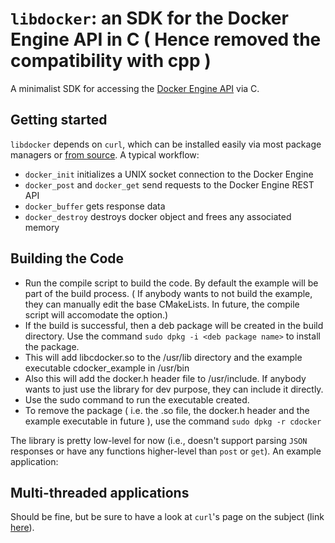 # ```libdocker```: an SDK for the Docker Engine API in C ( Hence removed the compatibility with cpp )

A minimalist SDK for accessing the [Docker Engine API](https://docs.docker.com/engine/api/) via C.

## Getting started
```libdocker``` depends on ```curl```, which can be installed easily via most package managers or [from source](https://curl.haxx.se/docs/install.html). A typical workflow:

- ```docker_init``` initializes a UNIX socket connection to the Docker Engine
- ```docker_post``` and ```docker_get``` send requests to the Docker Engine REST API
- ```docker_buffer``` gets response data
- ```docker_destroy``` destroys docker object and frees any associated memory

## Building the Code
- Run the compile script to build the code. By default the example will be part of the build process. ( If anybody wants to not build the example,
 they can manually edit the base CMakeLists. In future, the compile script will accomodate the option.)
- If the build is successful, then a deb package will be created in the build directory. Use the command ```sudo dpkg -i <deb package name>```
to install the package.
- This will add libcdocker.so to the /usr/lib directory and the example executable cdocker_example in /usr/bin
- Also this will add the docker.h header file to /usr/include. If anybody wants to just use the library for dev purpose, they can include it directly.
- Use the sudo command to run the executable created.
- To remove the package ( i.e. the .so file, the docker.h header and the example executable in future ), use the command ```sudo dpkg -r cdocker```

The library is pretty low-level for now (i.e., doesn't support parsing ```JSON``` responses or have any functions higher-level than ```post``` or ```get```). An example application:

## Multi-threaded applications
Should be fine, but be sure to have a look at ```curl```'s page on the subject (link [here](https://curl.haxx.se/libcurl/c/threadsafe.html)).

